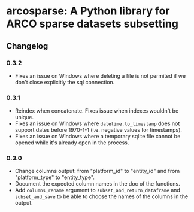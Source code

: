 # arcosparse: A Python library for ARCO sparse datasets subsetting

## Changelog

### 0.3.2

- Fixes an issue on Windows where deleting a file is not permited if we don't close explicitly the sql connection.

### 0.3.1

- Reindex when concatenate. Fixes issue when indexes wouldn't be unique.
- Fixes an issue on Windows where `datetime.to_timestamp` does not support dates before 1970-1-1 (i.e. negative values for timestamps).
- Fixes an issue on Windows where a temporary sqlite file cannot be opened while it's already open in the process.

### 0.3.0

- Change columns output: from "platform_id" to "entity_id" and from "platform_type" to "entity_type".
- Document the expected column names in the doc of the functions.
- Add `columns_rename` argument to `subset_and_return_dataframe` and `subset_and_save` to be able to choose the names of the columns in the output.
